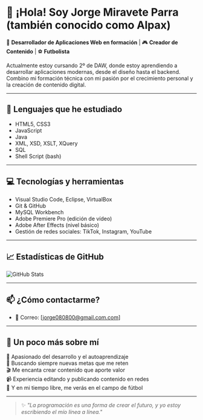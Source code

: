 # 👋 ¡Hola! Soy Jorge Miravete Parra (también conocido como Alpax)

🎯 **Desarrollador de Aplicaciones Web en formación** | 🎮 **Creador de Contenido** | ⚽ **Futbolista**

Actualmente estoy cursando 2º de DAW, donde estoy aprendiendo a desarrollar aplicaciones modernas, desde el diseño hasta el backend. Combino mi formación técnica con mi pasión por el crecimiento personal y la creación de contenido digital.

---

## 🧠 Lenguajes que he estudiado

- HTML5, CSS3
- JavaScript
- Java
- XML, XSD, XSLT, XQuery
- SQL
- Shell Script (bash)

---

## 💻 Tecnologías y herramientas

- Visual Studio Code, Eclipse, VirtualBox  
- Git & GitHub  
- MySQL Workbench  
- Adobe Premiere Pro (edición de vídeo)  
- Adobe After Effects (nivel básico)   
- Gestión de redes sociales: TikTok, Instagram, YouTube

---

## 📈 Estadísticas de GitHub

![GitHub Stats](https://github-readme-stats.vercel.app/api?username=TU_USUARIO&show_icons=true&theme=radical)

---

## 📫 ¿Cómo contactarme?

- 📧 Correo: [jorge080800@gmail.com.com]

---

## 🚀 Un poco más sobre mí

🧠 Apasionado del desarrollo y el autoaprendizaje  
🎯 Buscando siempre nuevas metas que me reten  
🎬 Me encanta crear contenido que aporte valor  
📹 Experiencia editando y publicando contenido en redes  
👟 Y en mi tiempo libre, me verás en el campo de fútbol

---

> ✨ *"La programación es una forma de crear el futuro, y yo estoy escribiendo el mío línea a línea."*

